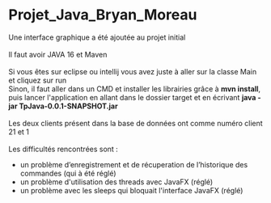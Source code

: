 # Projet_Java_Bryan_Moreau
Une interface graphique a été ajoutée au projet initial</br></br>
Il faut avoir JAVA 16 et Maven</br></br>
Si vous êtes sur eclipse ou intellij vous avez juste à aller sur la classe Main et cliquez sur run</br>
Sinon, il faut aller dans un CMD et installer les librairies grâce à <b>mvn install</b>, puis lancer l'application en allant dans le dossier target et en écrivant <b>java -jar TpJava-0.0.1-SNAPSHOT.jar</b></br></br>
Les deux clients présent dans la base de données ont comme numéro client 21 et 1 </br></br>
Les difficultés rencontrées sont :</br>
- un problème d’enregistrement et de récuperation de l’historique des commandes (qui à été réglé)</br>
- un problème d'utilisation des threads avec JavaFX (réglé)</br>
- un problème avec les sleeps qui bloquait l'interface JavaFX (réglé) </br>